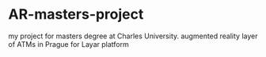 # AR-masters-project
my project for masters degree at Charles University. augmented reality layer of ATMs in Prague for Layar platform
